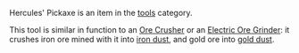 Hercules' Pickaxe is an item in the [tools](https://github.com/TheBusyBiscuit/Slimefun4/wiki/Tools) category.

This tool is similar in function to an [Ore Crusher](https://github.com/TheBusyBiscuit/Slimefun4/wiki/Ore-Crusher) or an [Electric Ore Grinder](https://github.com/TheBusyBiscuit/Slimefun4/wiki/Electric-Ore-Grinder): it crushes iron ore mined with it into [iron dust](https://github.com/TheBusyBiscuit/Slimefun4/wiki/Iron-Dust), and gold ore into [gold dust](https://github.com/TheBusyBiscuit/Slimefun4/wiki/Gold-Dust).